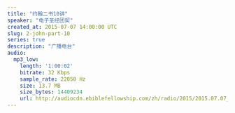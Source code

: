 ```yaml
---
title: "约翰二书10讲"
speaker: "电子圣经团契"
created_at: 2015-07-07 14:00:00 UTC
slug: 2-john-part-10
series: true
description: "广播电台"
audio:
  mp3_low:
    length: '1:00:02'
    bitrate: 32 Kbps
    sample_rate: 22050 Hz
    size: 13.7 MB
    size_bytes: 14409234
    url: http://audiocdn.ebiblefellowship.com/zh/radio/2015/2015.07.07_EBF_-_2_John_Part_10.mp3
---
```

